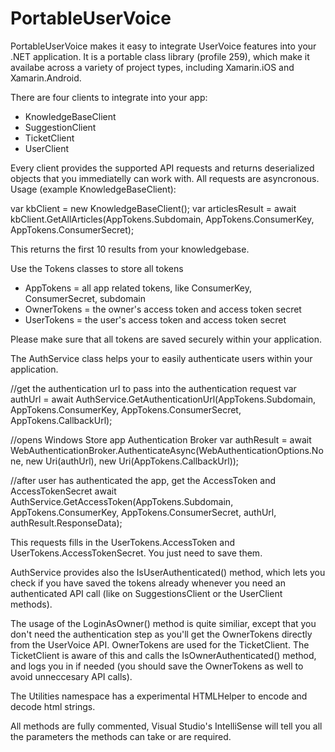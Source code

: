 # PortableUserVoice

PortableUserVoice makes it easy to integrate UserVoice features into your .NET application. It is a portable class library (profile 259), which make it availabe across a variety of project types, including Xamarin.iOS and Xamarin.Android.

There are four clients to integrate into your app:
- KnowledgeBaseClient
- SuggestionClient
- TicketClient
- UserClient

Every client provides the supported API requests and returns deserialized objects that you immediatelly can work with. All requests are asyncronous. Usage (example KnowledgeBaseClient):

var kbClient = new KnowledgeBaseClient();
var articlesResult = await kbClient.GetAllArticles(AppTokens.Subdomain, AppTokens.ConsumerKey, AppTokens.ConsumerSecret);

This returns the first 10 results from your knowledgebase.

Use the Tokens classes to store all tokens
- AppTokens = all app related tokens, like ConsumerKey, ConsumerSecret, subdomain
- OwnerTokens = the owner's access token and access token secret
- UserTokens = the user's access token and access token secret

Please make sure that all tokens are saved securely within your application.

The AuthService class helps your to easily authenticate users within your application. 

//get the authentication url to pass into the authentication request
var authUrl = await AuthService.GetAuthenticationUrl(AppTokens.Subdomain, AppTokens.ConsumerKey, AppTokens.ConsumerSecret, AppTokens.CallbackUrl);

//opens Windows Store app Authentication Broker
var authResult = await WebAuthenticationBroker.AuthenticateAsync(WebAuthenticationOptions.None, new Uri(authUrl), new Uri(AppTokens.CallbackUrl));

//after user has authenticated the app, get the AccessToken and AccessTokenSecret
await AuthService.GetAccessToken(AppTokens.Subdomain, AppTokens.ConsumerKey, AppTokens.ConsumerSecret, authUrl, authResult.ResponseData);

This requests fills in the UserTokens.AccessToken and UserTokens.AccessTokenSecret. You just need to save them.

AuthService provides also the IsUserAuthenticated() method, which lets you check if you have saved the tokens already whenever you need an authenticated API call (like on SuggestionsClient or the UserClient methods).

The usage of the LoginAsOwner() method is quite similiar, except that you don't need the authentication step as you'll get the OwnerTokens directly from the UserVoice API. OwnerTokens are used for the TicketClient. The TicketClient is aware of this and calls the IsOwnerAuthenticated() method, and logs you in if needed (you should save the OwnerTokens as well to avoid unneccesary API calls).

The Utilities namespace has a experimental HTMLHelper to encode and decode html strings. 

All methods are fully commented, Visual Studio's IntelliSense will tell you all the parameters the methods can take or are required.
